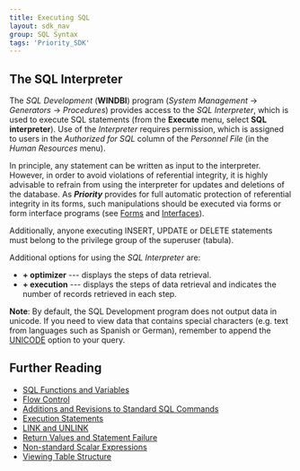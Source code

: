 ```yaml
---
title: Executing SQL
layout: sdk_nav
group: SQL Syntax
tags: 'Priority_SDK'
---
```


## The SQL Interpreter 

The *SQL Development* (**WINDBI**) program (*System Management* →
*Generators* → *Procedures*) provides access to the *SQL Interpreter*,
which is used to execute SQL statements (from the **Execute** menu,
select **SQL interpreter**). Use of the *Interpreter* requires
permission, which is assigned to users in the *Authorized for SQL*
column of the *Personnel File* (in the *Human Resources* menu).

In principle, any statement can be written as input to the interpreter.
However, in order to avoid violations of referential integrity, it is
highly advisable to refrain from using the interpreter for updates and
deletions of the database. As ***Priority*** provides for full automatic
protection of referential integrity in its forms, such manipulations
should be executed via forms or form interface programs (see
[Forms](Forms) and [Interfaces](Interfaces)).

Additionally, anyone executing INSERT, UPDATE or DELETE statements must
belong to the privilege group of the superuser (tabula).

Additional options for using the *SQL Interpreter* are:

-   **+ optimizer** --- displays the steps of data retrieval.
-   **+ execution** --- displays the steps of data retrieval and
    indicates the number of records retrieved in each step.

**Note**: By default, the SQL Development program does not output data in unicode. If you need to view data that contains special characters (e.g. text from languages such as Spanish or German), remember to append the [UNICODE](Additions-to-SQL-Commands#output-formats-for-select) option to your query.
## Further Reading 

-   [SQL Functions and
    Variables](SQL-Functions-Variables)
-   [Flow Control](Flow-Control)
-   [Additions and Revisions to Standard SQL
    Commands](Additions-to-SQL-Commands)
-   [Execution Statements](Execution-Statements)
-   [LINK and UNLINK](Link-Unlink)
-   [Return Values and Statement
    Failure](RETVAL-Values)
-   [Non-standard Scalar
    Expressions](Scalar-Expressions)
-   [Viewing Table Structure](TableStructure)
